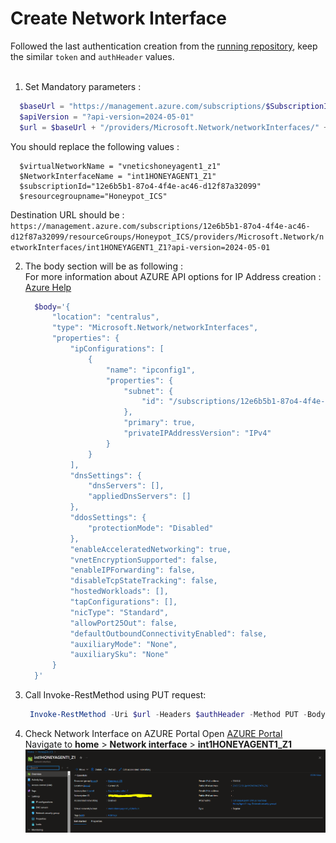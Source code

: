 # Create Network Interface
Followed the last authentication creation from the [running repository](azure_account_auth_rest_api.md), keep the similar `token` and `authHeader` values.<br><br>
1.  Set Mandatory parameters : 

  ```powershell
    $baseUrl = "https://management.azure.com/subscriptions/$SubscriptionId" + "/resourceGroups/$resourceGroupName"
    $apiVersion = "?api-version=2024-05-01"
    $url = $baseUrl + "/providers/Microsoft.Network/networkInterfaces/" + $NetworkInterfaceName + $apiVersion
   ```

You should replace the following values : <br>
```
  $virtualNetworkName = "vneticshoneyagent1_z1"
  $NetworkInterfaceName = "int1HONEYAGENT1_Z1"
  $subscriptionId="12e6b5b1-87o4-4f4e-ac46-d12f87a32099"
  $resourcegroupname="Honeypot_ICS"
```

Destination URL should be  : <br>
`https://management.azure.com/subscriptions/12e6b5b1-87o4-4f4e-ac46-d12f87a32099/resourceGroups/Honeypot_ICS/providers/Microsoft.Network/networkInterfaces/int1HONEYAGENT1_Z1?api-version=2024-05-01`<br>

2.  The body section will be as following :<br>
      For more information about AZURE API options for IP Address creation : [Azure Help](https://learn.microsoft.com/en-us/rest/api/virtualnetwork/network-interfaces/create-or-update?view=rest-virtualnetwork-2024-05-01&tabs=HTTP)
      ```powershell
        $body='{
        	"location": "centralus",
        	"type": "Microsoft.Network/networkInterfaces",
            "properties": {
        		"ipConfigurations": [
        			{
        				"name": "ipconfig1",
        				"properties": {
        					"subnet": {
        						"id": "/subscriptions/12e6b5b1-87o4-4f4e-ac46-d12f87a32099/resourceGroups/Honeypot_ICS/providers/Microsoft.Network/virtualNetworks/vneticshoneyagent1_z1/subnets/default"
        					},
        					"primary": true,
        					"privateIPAddressVersion": "IPv4"
        				}
        			}
        		],
                "dnsSettings": {
                    "dnsServers": [],
                    "appliedDnsServers": []
                },
        		"ddosSettings": {
                    "protectionMode": "Disabled"
                },
                "enableAcceleratedNetworking": true,
                "vnetEncryptionSupported": false,
                "enableIPForwarding": false,
                "disableTcpStateTracking": false,
                "hostedWorkloads": [],
                "tapConfigurations": [],
                "nicType": "Standard",
                "allowPort25Out": false,
                "defaultOutboundConnectivityEnabled": false,
                "auxiliaryMode": "None",
                "auxiliarySku": "None"
            }
        }'
     ```

      
3.   Call Invoke-RestMethod using PUT request:
     ```powershell
      Invoke-RestMethod -Uri $url -Headers $authHeader -Method PUT -Body $body
     ```


4.  Check Network Interface on AZURE Portal
    Open [AZURE Portal](portal.azure.com)<br>
    Navigate to <b>home</b> > <b>Network interface</b> > <b>int1HONEYAGENT1_Z1</b> 
    ![network_interface_azure_portal](images/network_interface_azure_portal.PNG)
